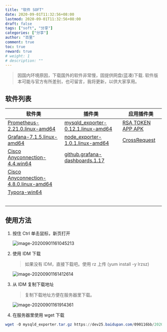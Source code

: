 ```yaml
---
title: "软件 SOFT"
date: 2020-09-01T11:32:56+08:00
lastmod: 2020-09-01T11:32:56+08:00
draft: false
tags: ["soft", "分享"]
categories: ["分享"]
author: "百里"
comment: true
toc: true
reward: true
# weight: 1
# description: ""
---
```


> 因国内环境原因，下载国外的软件非常慢，固提供网盘(蓝凑)下载. 软件版本可能与官方有所差别，也可留言，我将更新，以供大家享用。

## 软件列表

| 软件类                                                       | 插件类                                                       | 应用插件类                                                  |
| ------------------------------------------------------------ | ------------------------------------------------------------ | ----------------------------------------------------------- |
| [Prometheus-2.21.0.linux-amd64](https://freemt.lanzous.com/iXVhLg8exlc) | [mysqld_exporter-0.12.1.linux-amd64](https://freemt.lanzous.com/id5UKg94adc) | [RSA TOKEN APP APK](https://freemt.lanzous.com/id5UKg94adc) |
| [Grafana-7.1.5.linux-amd64](https://freemt.lanzous.com/iQEcXg8f8qd) | [node_exporter-1.0.1.linux-amd64](https://freemt.lanzous.com/ieS67g8exab) | [CrossRequest](https://freemt.lanzous.com/i0pDFfo582j)      |
| [Cisco Anyconnection-4.4.win64](https://freemt.lanzous.com/i3eZ0fo47hc) | [github.grafana-dashboards.1.17](https://freemt.lanzous.com/ijTsPg9c4hi) |                                                             |
| [Cisco Anyconnection-4.8.0.linux-amd64](https://freemt.lanzous.com/iu190fo5lyj) |                                                              |                                                             |
| [Typora-win64](https://freemt.lanzous.com/ilpt6fpigcb)       |                                                              |                                                             |
|                                                              |                                                              |                                                             |
|                                                              |                                                              |                                                             |
|                                                              |                                                              |                                                             |
|                                                              |                                                              |                                                             |
|                                                              |                                                              |                                                             |



## 使用方法

1. 按住 Ctrl 单击鼠标，新页打开

   ![image-20200901161045213](https://cdn.jsdelivr.net/gh/yezihack/assets/b/20200901161046.png?imageslim)

2. 使用 IDM 下载

   > 如果没有 IDM，直接下载吧。使用 rz 上传 (yum install -y lrzsz)

   ![image-20200901161412614](https://cdn.jsdelivr.net/gh/yezihack/assets/b/20200901161413.png?imageslim)

3. 从 IDM 复制下载地址

   > 复制下载地址方便在服务器里下载。

   ![image-20200901161914361](https://cdn.jsdelivr.net/gh/yezihack/assets/b/20200901161915.png?imageslim)

4. 在服务器里使用 wget 下载

```powershell
wget -O mysqld_exporter.tar.gz https://dev25.baidupan.com/090116bb/2020/09/01/ab6b655f014a25651fb81b1611e618fb.gz?st=tUSxnj49xjUcDlnUk02Aqw&e=1598950309&b=AD9eJ1IhUCRWb1ZkVllVNFJ_aWnYNY1QgVnEIYAVwAC9SMAokUmNXYAV_bA2QHeQ5mVWlZawB0AX8EegpmAWtRNwBkXmpSfFAhVmJWclYoVTZSfQ_c_c&fi=29026922&pid=36-112-24-10&up=1.
```

